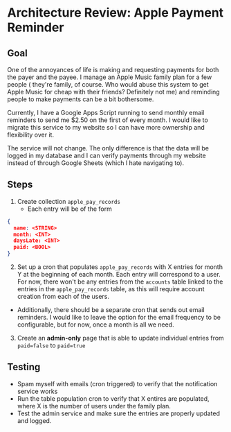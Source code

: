 # Architecture Review: Apple Payment Reminder

## Goal
One of the annoyances of life is making and requesting payments for both the 
payer and the payee. I manage an Apple Music family plan for a few people (
they're family, of course. Who would abuse this system to get Apple Music for
cheap with their friends? Definitely not me) and reminding people to make
payments can be a bit bothersome. 

Currently, I have a Google Apps Script running to send monthly email reminders to 
send me $2.50 on the first of every month. I would like to migrate this service
to my website so I can have more ownership and flexibility over it. 

The service will not change. The only difference is that the data will be logged
in my database and I can verify payments through my website instead of 
through Google Sheets (which I hate navigating to).

## Steps
1) Create collection `apple_pay_records`
    - Each entry will be of the form 
```JSON
{
  name: <STRING>
  month: <INT>
  daysLate: <INT>
  paid: <BOOL>
}
```
2) Set up a cron that populates `apple_pay_records` with X entries for month Y
at the beginning of each month.
Each entry will correspond to a user. For now, there won't be any entries
from the `accounts` table linked to the entries in the `apple_pay_records` 
table, as this will require account creation from each of the users.

  - Additionally, there should be a separate cron that sends out email reminders.
I would like to leave the option for the email frequency to be configurable,
but for now, once a month is all we need.

3) Create an **admin-only** page that is able to update individual entries from
`paid=false` to `paid=true`

## Testing
- Spam myself with emails (cron triggered) to verify that the notification
service works
- Run the table population cron to verify that X entires are populated, where
X is the number of users under the family plan. 
- Test the admin service and make sure the entries are properly updated and 
logged.


